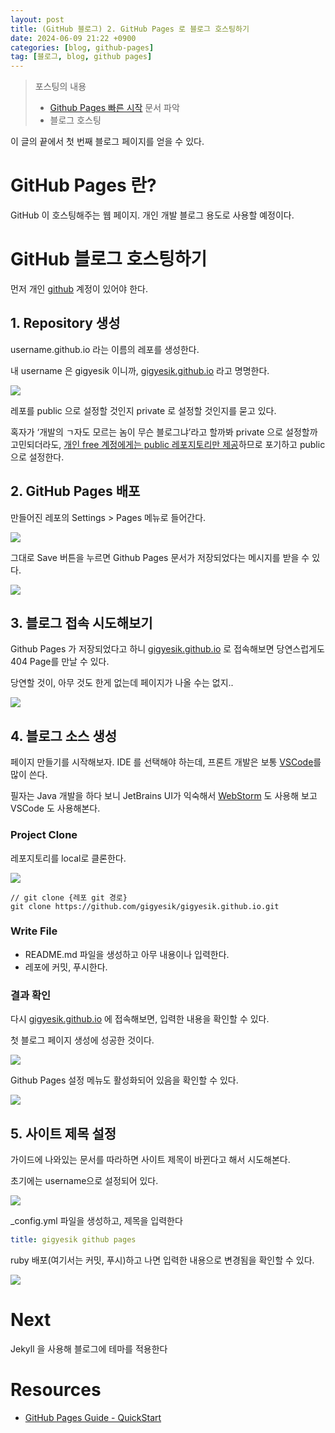 ```yaml
---
layout: post
title: (GitHub 블로그) 2. GitHub Pages 로 블로그 호스팅하기
date: 2024-06-09 21:22 +0900
categories: [blog, github-pages]
tag: [블로그, blog, github pages]
---
```


> 포스팅의 내용
> - [Github Pages 빠른 시작][GitHub Pages Quickstart] 문서 파악
> - 블로그 호스팅

이 글의 끝에서 첫 번째 블로그 페이지를 얻을 수 있다.

# GitHub Pages 란?

GitHub 이 호스팅해주는 웹 페이지. 개인 개발 블로그 용도로 사용할 예정이다.

# GitHub 블로그 호스팅하기

먼저 개인 [github][github] 계정이 있어야 한다.

## 1. Repository 생성

username.github.io 라는 이름의 레포를 생성한다.

내 username 은 gigyesik 이니까, [gigyesik.github.io][gigyesik.github.io] 라고 명명한다.

![](/assets/img/2024-06-09/github-pages-quickstart-1-create-new-repository.png)

레포를 public 으로 설정할 것인지 private 로 설정할 것인지를 묻고 있다.

혹자가 ‘개발의 ㄱ자도 모르는 놈이 무슨 블로그냐’라고 할까봐 private 으로 설정할까 고민되더라도, 
[개인 free 계정에게는 public 레포지토리만 제공][github plans]하므로 포기하고 public 으로 설정한다.

## 2. GitHub Pages 배포

만들어진 레포의 Settings > Pages 메뉴로 들어간다.

![](/assets/img/2024-06-09/github-pages-quickstart-2-settings-page.png)

그대로 Save 버튼을 누르면 Github Pages 문서가 저장되었다는 메시지를 받을 수 있다.

![](/assets/img/2024-06-09/github-pages-quickstart-3-source-saved.png)

## 3. 블로그 접속 시도해보기

Github Pages 가 저장되었다고 하니 [gigyesik.github.io][gigyesik.github.io] 로 접속해보면 당연스럽게도 404 Page를 만날 수 있다.

당연할 것이, 아무 것도 한게 없는데 페이지가 나올 수는 없지..

![](/assets/img/2024-06-09/github-pages-quickstart-4-404.png)

## 4. 블로그 소스 생성

페이지 만들기를 시작해보자. IDE 를 선택해야 하는데, 프론트 개발은 보통 [VSCode][VSCode]를 많이 쓴다.

필자는 Java 개발을 하다 보니 JetBrains UI가 익숙해서 [WebStorm][Webstorm] 도 사용해 보고 VSCode 도 사용해본다.

### Project Clone

레포지토리를 local로 클론한다.

![](/assets/img/2024-06-09/github-pages-quickstart-5-clone.png)

```shell
// git clone {레포 git 경로}
git clone https://github.com/gigyesik/gigyesik.github.io.git
```

### Write File

- README.md 파일을 생성하고 아무 내용이나 입력한다.
- 레포에 커밋, 푸시한다.

### 결과 확인

다시 [gigyesik.github.io][gigyesik.github.io] 에 접속해보면, 입력한 내용을 확인할 수 있다.

첫 블로그 페이지 생성에 성공한 것이다.

![](/assets/img/2024-06-09/github-pages-quickstart-6-main.png)

Github Pages 설정 메뉴도 활성화되어 있음을 확인할 수 있다.

![](/assets/img/2024-06-09/github-pages-quickstart-7-setting.png)

## 5. 사이트 제목 설정

가이드에 나와있는 문서를 따라하면 사이트 제목이 바뀐다고 해서 시도해본다.

초기에는 username으로 설정되어 있다.

![](/assets/img/2024-06-09/github-pages-quickstart-8-default-title.png)

_config.yml 파일을 생성하고, 제목을 입력한다

```yaml
title: gigyesik github pages
```

ruby 배포(여기서는 커밋, 푸시)하고 나면 입력한 내용으로 변경됨을 확인할 수 있다.

![](/assets/img/2024-06-09/github-pages-quickstart-9-title.png)

# Next

Jekyll 을 사용해 블로그에 테마를 적용한다

# Resources

- [GitHub Pages Guide - QuickStart][GitHub Pages Quickstart]

[gigyesik.github.io]: http://gigyesik.github.io
[GitHub Pages Quickstart]: https://docs.github.com/ko/pages/quickstart
[github]: https://github.com/
[github plans]: https://docs.github.com/en/get-started/learning-about-github/githubs-plans#github-free-for-personal-accounts
[VSCode]: https://code.visualstudio.com/
[Webstorm]: https://www.jetbrains.com/ko-kr/webstorm/
